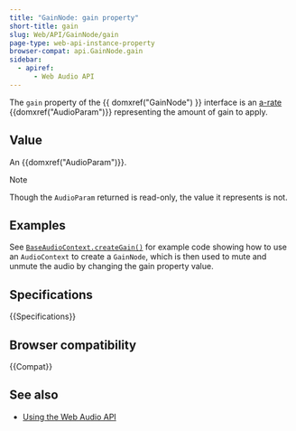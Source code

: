 ```yaml
---
title: "GainNode: gain property"
short-title: gain
slug: Web/API/GainNode/gain
page-type: web-api-instance-property
browser-compat: api.GainNode.gain
sidebar:
  - apiref:
      - Web Audio API
---
```


The `gain` property of the {{ domxref("GainNode") }} interface is an [a-rate](/en-US/docs/Web/API/AudioParam#a-rate) {{domxref("AudioParam")}} representing the amount of gain to apply.

## Value

An {{domxref("AudioParam")}}.

> [!NOTE]
> Though the `AudioParam` returned is read-only, the value it represents is not.

## Examples

See [`BaseAudioContext.createGain()`](/en-US/docs/Web/API/BaseAudioContext/createGain#examples) for example code showing how to use an `AudioContext` to create a `GainNode`, which is then used to mute and unmute the audio by changing the gain property value.

## Specifications

{{Specifications}}

## Browser compatibility

{{Compat}}

## See also

- [Using the Web Audio API](/en-US/docs/Web/API/Web_Audio_API/Using_Web_Audio_API)
